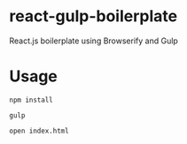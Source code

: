 # react-gulp-boilerplate
React.js boilerplate using Browserify and Gulp

# Usage
`npm install`

`gulp`

`open index.html`
